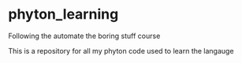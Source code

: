 # phyton_learning
Following the automate the boring stuff course

This is a repository for all my phyton code used to learn the langauge
